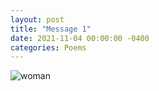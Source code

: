 ```yaml
---
layout: post
title: "Message 1"
date: 2021-11-04 00:00:00 -0400
categories: Poems
---
```


![woman](https://images2.imgbox.com/ad/5a/ztJhSHG4_o.gif)
